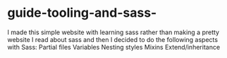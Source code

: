 # guide-tooling-and-sass-
I made this simple website with learning sass rather than making a pretty website
I read about sass and then I decided to do the following aspects with Sass:
Partial files
Variables
Nesting styles
Mixins
Extend/inheritance
